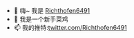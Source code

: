 - 👋 嗨~ 我是 [Richthofen6491](https://github.com/richthofen6491)
- 👀 我是一个新手菜鸡
- 📫 我的推特:[twitter.com/Richthofen6491](https://twitter.com/Richthofen6491)
<!---
richthofen6491/richthofen6491 is a ✨ special ✨ repository because its `README.md` (this file) appears on your GitHub profile.
You can click the Preview link to take a look at your changes.
--->
